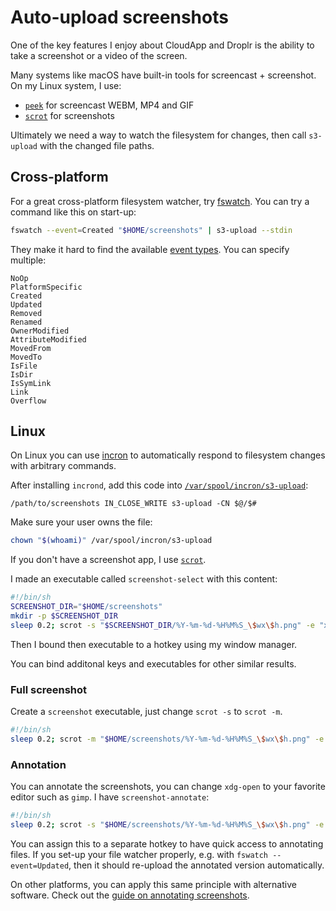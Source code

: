 # Auto-upload screenshots

One of the key features I enjoy about CloudApp and Droplr is the ability to take a screenshot or a video of the screen.

Many systems like macOS have built-in tools for screencast + screenshot. On my Linux system, I use:

- [`peek`](https://github.com/phw/peek) for screencast WEBM, MP4 and GIF
- [`scrot`](http://manpages.ubuntu.com/manpages/cosmic/en/man1/scrot.1.html) for screenshots

Ultimately we need a way to watch the filesystem for changes, then call `s3-upload` with the changed file paths.

## Cross-platform

For a great cross-platform filesystem watcher, try [fswatch](https://github.com/emcrisostomo/fswatch). You can try a command like this on start-up:

```sh
fswatch --event=Created "$HOME/screenshots" | s3-upload --stdin
```

They make it hard to find the available [event types](https://github.com/emcrisostomo/fswatch/issues/207). You can specify multiple:

```
NoOp
PlatformSpecific
Created
Updated
Removed
Renamed
OwnerModified
AttributeModified
MovedFrom
MovedTo
IsFile
IsDir
IsSymLink
Link
Overflow
```

## Linux

On Linux you can use [incron](https://inotify.aiken.cz/?section=incron&page=doc&lang=en) to automatically respond to filesystem changes with arbitrary commands.

After installing `incrond`, add this code into [`/var/spool/incron/s3-upload`](https://linux.die.net/man/5/incrontab):

```incrontab
/path/to/screenshots IN_CLOSE_WRITE s3-upload -CN $@/$#
```

Make sure your user owns the file:

```sh
chown "$(whoami)" /var/spool/incron/s3-upload
```

If you don't have a screenshot app, I use [`scrot`](https://www.tecmint.com/take-screenshots-in-linux-using-scrot/).

I made an executable called `screenshot-select` with this content:

```sh
#!/bin/sh
SCREENSHOT_DIR="$HOME/screenshots"
mkdir -p $SCREENSHOT_DIR
sleep 0.2; scrot -s "$SCREENSHOT_DIR/%Y-%m-%d-%H%M%S_\$wx\$h.png" -e "xdg-open \$f"
```

Then I bound then executable to a hotkey using my window manager.

You can bind additonal keys and executables for other similar results.

### Full screenshot

Create a `screenshot` executable, just change `scrot -s` to `scrot -m`.

```sh
#!/bin/sh
sleep 0.2; scrot -m "$HOME/screenshots/%Y-%m-%d-%H%M%S_\$wx\$h.png" -e "xdg-open \$f"
```

### Annotation

You can  annotate the screenshots, you can change `xdg-open` to your favorite editor such as `gimp`. I have `screenshot-annotate`:

```sh
#!/bin/sh
sleep 0.2; scrot -s "$HOME/screenshots/%Y-%m-%d-%H%M%S_\$wx\$h.png" -e "gimp \$f"
```

You can assign this to a separate hotkey to have quick access to annotating files. If you set-up your file watcher properly, e.g. with `fswatch --event=Updated`, then it should re-upload the annotated version automatically.

On other platforms, you can apply this same principle with alternative software.
Check out the [guide on annotating screenshots](annotate-screenshots.md).
